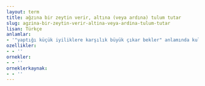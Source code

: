 ```yaml
---
layout: term
title: ağzına bir zeytin verir, altına (veya ardına) tulum tutar
slug: agzina-bir-zeytin-verir-altina-veya-ardina-tulum-tutar
lisan: Türkçe
anlamlar:
- '"yaptığı küçük iyiliklere karşılık büyük çıkar bekler" anlamında kullanılan bir söz'
ozellikler:
- - ''
ornekler:
- - ''
orneklerkaynak:
- - ''
---
```

